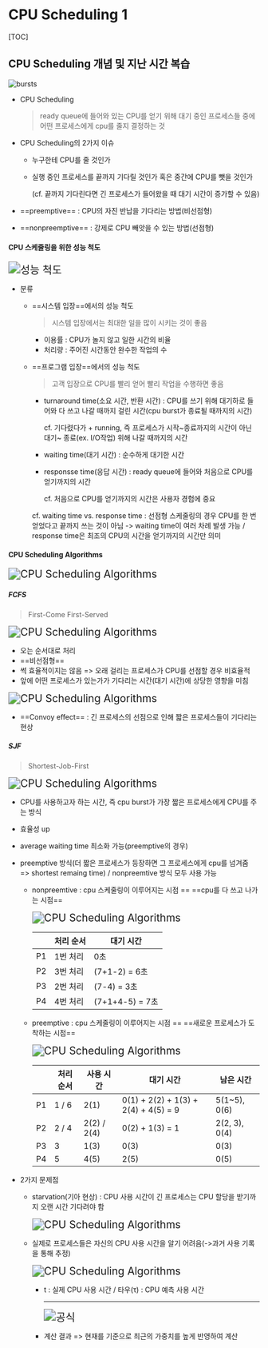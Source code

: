 # CPU Scheduling 1

[TOC]

## CPU Scheduling 개념 및 지난 시간 복습

![bursts](assets\bursts.png)

- CPU Scheduling

  > ready queue에 들어와 있는 CPU를 얻기 위해 대기 중인 프로세스들 중에 어떤 프로세스에게 cpu를 줄지 결정하는 것

- CPU Scheduling의 2가지 이슈

  - 누구한테 CPU를 줄 것인가

  - 실행 중인 프로세스를 끝까지 기다릴 것인가 혹은 중간에 CPU를 뺏을 것인가

    (cf. 끝까지 기다린다면 긴 프로세스가 들어왔을 때 대기 시간이 증가할 수 있음)

- ==preemptive== : CPU의 자진 반납을 기다리는 방법(비선점형)

- ==nonpreemptive== : 강제로 CPU 빼앗을 수 있는 방법(선점형)



#### CPU 스케줄링을 위한 성능 척도

<img src="assets\척도.png" alt="성능 척도" style="zoom:150%;" />

- 분류

  - ==시스템 입장==에서의 성능 척도

    > 시스템 입장에서는 최대한 일을 많이 시키는 것이 좋음

    - 이용률 : CPU가 놀지 않고 일한 시간의 비율
    - 처리량 : 주어진 시간동안 완수한 작업의 수

  - ==프로그램 입장==에서의 성능 척도

    > 고객 입장으로 CPU를 빨리 얻어 빨리 작업을 수행하면 좋음

    - turnaround time(소요 시간, 반환 시간) : CPU를 쓰기 위해 대기하로 들어와 다 쓰고 나갈 때까지 걸린 시간(cpu burst가 종료될 때까지의 시간)

      cf. 기다렸다가 + running, 즉 프로세스가 시작~종료까지의 시간이 아닌 대기~ 종료(ex. I/O작업) 위해 나갈 때까지의 시간

    - waiting time(대기 시간) : 순수하게 대기한 시간

    - responsse time(응답 시간) : ready queue에 들어와 처음으로 CPU를 얻기까지의 시간

      cf. 처음으로 CPU를 얻기까지의 시간은 사용자 경험에 중요

    cf. waiting time vs. response time : 선점형 스케줄링의 경우 CPU를 한 번 얻었다고 끝까지 쓰는 것이 아님 -> waiting time이 여러 차례 발생 가능 / response time은 최조의 CPU의 시간을 얻기까지의 시간만 의미



#### CPU Scheduling Algorithms

<img src="assets\알고리즘.png" alt="CPU Scheduling Algorithms" style="zoom:150%;" />

##### FCFS

> First-Come First-Served

<img src="assets\fcfs.png" alt="CPU Scheduling Algorithms" style="zoom:150%;" />

- 오는 순서대로 처리
- ==비선점형==
- 썩 효율적이지는 않음 => 오래 걸리는 프로세스가 CPU를 선점할 경우 비효율적
- 앞에 어떤 프로세스가 있는가가 기다리는 시간(대기 시간)에 상당한 영향을 미침

<img src="assets\fcfs(2).png" alt="CPU Scheduling Algorithms" style="zoom:150%;" />

- ==Convoy effect== : 긴 프로세스의 선점으로 인해 짧은 프로세스들이 기다리는 현상



##### SJF

> Shortest-Job-First

<img src="assets\sjf.png" alt="CPU Scheduling Algorithms" style="zoom:150%;" />

- CPU를 사용하고자 하는 시간, 즉 cpu burst가 가장 짧은 프로세스에게 CPU를 주는 방식

- 효율성 up

- average waiting time 최소화 가능(preemptive의 경우)

- preemptive 방식(더 짧은 프로세스가 등장하면 그 프로세스에게 cpu를 넘겨줌 => shortest remaing time) / nonpreemtive 방식 모두 사용 가능

  - nonpreemtive :  cpu 스케줄링이 이루어지는 시점 == ==cpu를 다 쓰고 나가는 시점==

    <img src="assets\sjf(2).png" alt="CPU Scheduling Algorithms" style="zoom:150%;" />

    |      | 처리 순서 | 대기 시간       |
    | ---- | --------- | --------------- |
    | P1   | 1번 처리  | 0초             |
    | P2   | 3번 처리  | (7+1-2) = 6초   |
    | P3   | 2번 처리  | (7-4) = 3초     |
    | P4   | 4번 처리  | (7+1+4-5) = 7초 |

  - preemptive : cpu 스케줄링이 이루어지는 시점 == ==새로운 프로세스가 도착하는 시점==

    <img src="assets\sjf(3).png" alt="CPU Scheduling Algorithms" style="zoom:150%;" />

    |      | 처리 순서 | 사용 시간   | 대기 시간                            | 남은 시간     |
    | ---- | --------- | ----------- | ------------------------------------ | ------------- |
    | P1   | 1 / 6     | 2(1)        | 0(1) + 2(2) + 1(3) + 2(4) + 4(5) = 9 | 5(1~5), 0(6)  |
    | P2   | 2 / 4     | 2(2) / 2(4) | 0(2) + 1(3) = 1                      | 2(2, 3), 0(4) |
    | P3   | 3         | 1(3)        | 0(3)                                 | 0(3)          |
    | P4   | 5         | 4(5)        | 2(5)                                 | 0(5)          |

- 2가지 문제점

  - starvation(기아 현상) : CPU 사용 시간이 긴 프로세스는 CPU 할당을 받기까지 오랜 시간 기다려야 함

    <img src="assets\problem.png" alt="CPU Scheduling Algorithms" style="zoom:150%;" />

  - 실제로 프로세스들은 자신의 CPU 사용 시간을 알기 어려음(->과거 사용 기록을 통해 추정)

    <img src="assets\예측.png" alt="CPU Scheduling Algorithms" style="zoom:150%;" />

    - t : 실제 CPU 사용 시간 / 타우(τ) : CPU 예측 사용 시간

      <hr>

      <img src="assets\공식.png" alt="공식" style="zoom:150%;" />

    - 계산 결과 => 현재를 기준으로 최근의 가중치를 높게 반영하여 계산

